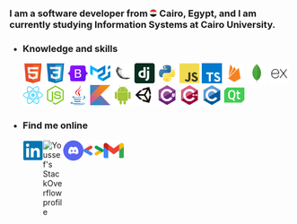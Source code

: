 <h3>
    I am a software developer from
        <img alt="Egypt" width="13px" title="Egypt"
        src="./imgs/egypt-logo.png"/>
    <b>Cairo, Egypt</b>, and I am currently studying <span title="Faculty of Computers and Artificial Intelligence">Information Systems at <b>Cairo University</b>.</span>
</h3>

<ul>
<li>
<h3> Knowledge and skills</h3>
<div>
<img width="36px" title="HTML"
    src="./imgs/html5-original.svg"/>
    <img width="36px" title="CSS"
    src="./imgs/css3-original.svg"/>
    <img width="36px" title="Bootstrap"
    src="./imgs/bootstrap-original.svg"/>
        <img width="36px" title="Material UI"
    src="./imgs/mui.svg"/>
    <img width="36px" title="Flask"
    src="./imgs/flask-original.png"/>
    <img width="36px" title="Django"
    src="./imgs/django-plain.svg"/>
    <img width="36px" title="Python"
    src="./imgs/python-original.svg"/>
    <img width="36px" title="Javascript"
    src="./imgs/javascript-original.svg"/>
    <img width="36px" title="Typescript"
    src="./imgs/typescript.svg"/>
    <img width="36px"title="Firebase"
    src="./imgs/firebase-plain.svg"/>
    <img width="36px" title="MongoDB"
    src="./imgs/mongodb-original.svg"/>
    <img width="36px" title="Express.js"
    src="./imgs/express-original.png"/>
    <img width="36px" title="React.js"
    src="./imgs/react-original.svg"/>
    <img width="36px" title="Node.js"
    src="./imgs/nodejs-original.svg"/>
    <img width="36px" title="Java"
    src="./imgs/java-original.svg"/>
    <img width="36px" title="Kotlin"
    src="./imgs/kotlin-original.svg"/>
    <img width="36px" title="Android development"
    src="./imgs/android-plain.svg"/>
    <img width="36px" title="Unity"
    src="./imgs/unity-original.png"/>
    <img width="36px" title="C#"
    src="./imgs/csharp-original.svg"/>
    <img width="36px" title="C++"
    src="./imgs/cplusplus-original.svg"/>
    <img width="36px" title="C"
    src="./imgs/c-original.svg"/>
    <img width="36px" title="Qt"
    src="./imgs/qt.svg"/>
</div>
</li>
<li>
<h3>Find me online</h3>
<div>

<a target="_blank" href="https://www.linkedin.com/in/youssef-attai/" title="My LinkedIn profile">
    <img align="left" alt="Youssef's LinkedIn profile" width="36px" 
    src="./imgs/linkedin-logo.svg"/>
</a>

<a target="_blank" href="https://stackoverflow.com/u/14174934/" title="My StackOverflow profile">
    <img align="left" alt="Youssef's StackOverflow profile" width="36px"
     src="./imgs/stackoverflow-logo.svg"/>
</a>

<a target="_blank" href="https://discord.com/users/832587472411820044/" title="My Discord">
    <img align="left" alt="Youssef's Discord" width="36px"
     src="./imgs/discord.svg"/>
</a>

<a target="_blank" href="https://g.dev/youssef-attai/" title="My Google Developer profile">
    <img align="left" alt="Youssef's Google Developer profile" width="36px" 
    src="./imgs/google-developers.svg"/>
</a>

<a target="_blank" href="mailto:youssefgalalnazem@gmail.com" title="Email me">
    <img align="left" alt="Youssef's Gmail" width="36px" 
    src="./imgs/gmail.svg"/>
</a>
</div>
</li>
</ul>